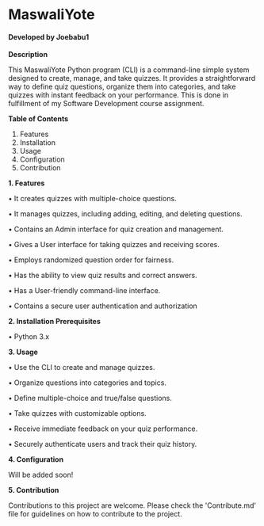 # MaswaliYote

#### Developed by Joebabu1

**Description**

This MaswaliYote Python program (CLI) is a command-line simple system designed to create, manage, and take quizzes. It provides a straightforward way to define quiz questions, organize them into categories, and take quizzes with instant feedback on your performance. This is done in fulfillment of my Software Development course assignment.

**Table of Contents**

1. Features
2. Installation
3. Usage
4. Configuration
5. Contribution

**1. Features**

•	It creates quizzes with multiple-choice questions.

•	It manages quizzes, including adding, editing, and deleting questions.

•	Contains an Admin interface for quiz creation and management.

•	Gives a User interface for taking quizzes and receiving scores.

•	Employs randomized question order for fairness.

•	Has the ability to view quiz results and correct answers.

•	Has a User-friendly command-line interface.

•	Contains a secure user authentication and authorization

**2. Installation Prerequisites**

•	Python 3.x

**3. Usage**

•	Use the CLI to create and manage quizzes.

•	Organize questions into categories and topics.

•	Define multiple-choice and true/false questions.

•	Take quizzes with customizable options.

•	Receive immediate feedback on your quiz performance.

•	Securely authenticate users and track their quiz history.

**4. Configuration**

Will be added soon!

**5. Contribution**

Contributions to this project are welcome. Please check the 'Contribute.md' file for guidelines on how to contribute to the project.
